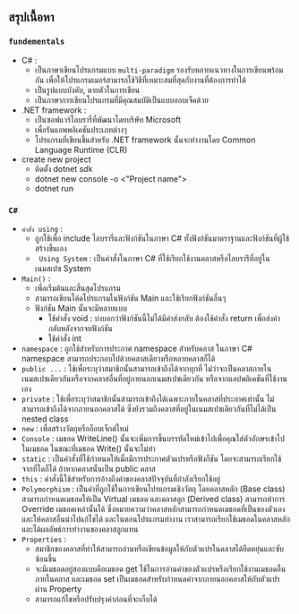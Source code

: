 ## สรุปเนื้อหา
### `fundementals`
- C# :
    - เป็นภาษาเขียนโปรแกรมแบบ `multi-paradigm` รองรับหลายแนวทางในการเขียนพร้อมกัน เพื่อให้โปรแกรมเมอร์สามารถใช้วิธีที่เหมาะสมที่สุดกับงานที่ต้องการทำได้
    - เป็นรูปแบบบังคับ, ตายตัวในการเขียน
    - เป็นภาษาการเขียนโปรแกรมที่มีคุณสมบัติเป็นแบบออบเจ็คด้วย
- .NET framework :
    - เป็นซอฟแวร์ไลบรารี่ที่พัฒนาโดยบริษัท Microsoft 
    - เพื่อรันแอพพลิเคชันประเภทต่างๆ
    - โปรแกรมที่เขียนขึ้นสำหรับ .NET framework นั้นจะทำงานโดย Common Language Runtime (CLR) 
- create new project
    - ติดตั้ง dotnet sdk
    - dotnet new console -o <"Project name">
    - dotnet run
### `C#`
- `คำสั่ง using` : 
    - ถูกใช้เพื่อ include ไลบรารี่และฟังก์ชันในภาษา C# ทั้งฟังก์ชันมาตราฐานและฟังก์ชันที่ผู้ใช้สร้างขึ้นเอง
    - ` Using System` : เป็นคำสั่งในภาษา C# ที่ใช้เรียกใช้งานคลาสหรือไลบรารีที่อยู่ในเนมสเปซ System
- `Main()` : 
    - เพื่อเริ่มต้นและสิ้นสุดโปรแกรม
    - สามารถเขียนโค้ดโปรแกรมในฟังก์ชัน Main และใช้เรียกฟังก์ชันอื่นๆ
    - ฟังก์ชัน Main นั้นจะมีหลายแบบ
        - ใช้คำสั่ง void : บ่งบอกว่าฟังก์ชันนี้ไม่ได้มีค่าส่งกลับ ต้องใช้คำสั่ง return เพื่อส่งค่ากลับหลังจากจบฟังก์ชัน
        - ใช้คำสั่ง int
- `namespace` : ถูกใช้สำหรับการประกาศ namespace สำหรับคลาส ในภาษา C# namespace สามารถประกอบไปด้วยคลาสเดียวหรือหลายคลาสก็ได้
- `public ...` : ใช้เพื่อระบุว่าสมาชิกนั้นสามารถเข้าถึงได้จากทุกที่ ไม่ว่าจะเป็นคลาสภายในเนมสเปซเดียวกันหรือจากคลาสอื่นที่อยู่ภายนอกเนมสเปซเดียวกัน หรือจากแอปพลิเคชันที่ใช้งานเอง
- `private` : ใช้เพื่อระบุว่าสมาชิกนั้นสามารถเข้าถึงได้เฉพาะภายในคลาสที่ประกาศเท่านั้น ไม่สามารถเข้าถึงได้จากภายนอกคลาสได้ ซึ่งยังรวมถึงคลาสที่อยู่ในเนมสเปซเดียวกันที่ไม่ได้เป็น nested class
- `new` : เพื่อสร้างวัตถุหรืออ็อบเจ็กต์ใหม่
- `Console` : เมธอด WriteLine() นั้นจะเพิ่มการขึ้นบรรทัดใหม่เข้าไปเพื่อคุณใส่ตัวอักษรเข้าไปในเมธอด ในขณะที่เมธอด Write() นั้นจะไม่ทำ
- `static` : เป็นคำสั่งที่ใช้กำหนดให้เมื่อมีการประกาศตัวแปรหรือฟังก็ชัน โดยจะสามารถเรียกใช้จากที่ใดก็ได้ ถ้าหากคลาสนั้นเป็น public คลาส
- `this` : คำสั่งนี้ใช้สำหรับการอ้างถึงค่าของคลาสปัจจุบันที่กำลังเรียกใช้อยู่
- `Polymorphism` : เป็นคำที่ถูกใช้ในการเขียนโปรแกรมเชิงวัตถุ โดยคลาสหลัก (Base class) สามารถกำหนดเมธอดให้เป็น Virtual เมธอด และคลาสลูก (Derived class) สามารถทำการ Override เมธอดเหล่านั้นได้ ซึ่งหมายความว่าคลาสหลักสามารถกำหนดเมธอดที่เป็นของตัวเองและให้คลาสอื่นนำไปแก้ไขได้ และในตอนโปรแกรมทำงาน เราสามารถเรียกใช้เมธอดในคลาสหลัก และได้ผลลัพธ์การทำงานของคลาสลูกแทน
- `Properties` : 
    - สมาชิกของคลาสที่ทำให้สามารถอ่านหรือเขียนข้อมูลให้กับตัวแปรในคลาสได้ยืดหยุ่นและซับซ้อนขึ้น
    - จะมีเมธอดอยู่สองแบบคือเมธอด get ใช้ในการอ่านค่าของตัวแปรหรือเรียกใช้งานเมธอดอื่นภายในคลาส และเมธอด set เป็นเมธอดสำหรับกำหนดค่าจากภายนอกคลาสให้กับตัวแปรผ่าน Property
    - สามารถแก้ไขหรือปรับปรุงค่าก่อนที่จะเก็บได้